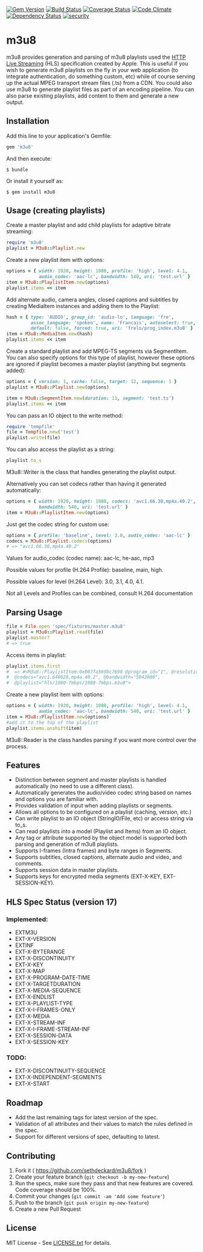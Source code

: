 [![Gem Version](https://badge.fury.io/rb/m3u8.svg)](http://badge.fury.io/rb/m3u8)
[![Build Status](https://travis-ci.org/sethdeckard/m3u8.svg?branch=master)](https://travis-ci.org/sethdeckard/m3u8)
[![Coverage Status](https://coveralls.io/repos/github/sethdeckard/m3u8/badge.svg?branch=master)](https://coveralls.io/github/sethdeckard/m3u8?branch=master)
[![Code Climate](https://codeclimate.com/github/sethdeckard/m3u8/badges/gpa.svg)](https://codeclimate.com/github/sethdeckard/m3u8)
[![Dependency Status](https://gemnasium.com/sethdeckard/m3u8.svg)](https://gemnasium.com/sethdeckard/m3u8)
[![security](https://hakiri.io/github/sethdeckard/m3u8/master.svg)](https://hakiri.io/github/sethdeckard/m3u8/master)
# m3u8

m3u8 provides generation and parsing of m3u8 playlists used the [HTTP Live Streaming](https://developer.apple.com/library/ios/documentation/networkinginternet/conceptual/streamingmediaguide/Introduction/Introduction.html#//apple_ref/doc/uid/TP40008332-CH1-SW1) (HLS) specification created by Apple. This is useful if you wish to generate m3u8 playlists on the fly in your web application (to integrate authentication, do something custom,  etc) while of course serving up the actual MPEG transport stream files (.ts) from a CDN. You could also use m3u8 to generate playlist files as part of an encoding pipeline. You can also parse existing playlists, add content to them and generate a new output.

## Installation

Add this line to your application's Gemfile:

```ruby
gem 'm3u8'
```

And then execute:

    $ bundle

Or install it yourself as:

    $ gem install m3u8

## Usage (creating playlists)
    
Create a master playlist and add child playlists for adaptive bitrate streaming:

```ruby
require 'm3u8'
playlist = M3u8::Playlist.new
```

Create a new playlist item with options:

```ruby
options = { width: 1920, height: 1080, profile: 'high', level: 4.1,
            audio_codec: 'aac-lc', bandwidth: 540, uri: 'test.url' }
item = M3u8::PlaylistItem.new(options)
playlist.items << item
```    
 
Add alternate audio, camera angles, closed captions and subtitles by creating MediaItem instances and adding them to the Playlist:

```ruby
hash = { type: 'AUDIO', group_id: 'audio-lo', language: 'fre',
         assoc_language: 'spoken', name: 'Francais', autoselect: true,
         default: false, forced: true, uri: 'frelo/prog_index.m3u8' }
item = M3u8::MediaItem.new(hash)
playlist.items << item
```
  
Create a standard playlist and add MPEG-TS segments via SegmentItem. You can also specify options for this type of playlist, however these options are ignored if playlist becomes a master playlist (anything but segments added):

```ruby
options = { version: 1, cache: false, target: 12, sequence: 1 }
playlist = M3u8::Playlist.new(options)

item = M3u8::SegmentItem.new(duration: 11, segment: 'test.ts')
playlist.items << item
```
    
You can pass an IO object to the write method:

```ruby
require 'tempfile'
file = Tempfile.new('test')
playlist.write(file)
```

You can also access the playlist as a string:

```ruby
playlist.to_s
``` 

M3u8::Writer is the class that handles generating the playlist output.

Alternatively you can set codecs rather than having it generated automatically:

```ruby
options = { width: 1920, height: 1080, codecs: 'avc1.66.30,mp4a.40.2',
            bandwidth: 540, uri: 'test.url' }
item = M3u8::PlaylistItem.new(options)
```

Just get the codec string for custom use:

```ruby
options = { profile: 'baseline', level: 3.0, audio_codec: 'aac-lc' }
codecs = M3u8::Playlist.codecs(options)
# => "avc1.66.30,mp4a.40.2"
```  
      
Values for audio_codec (codec name): aac-lc, he-aac, mp3
    
Possible values for profile (H.264 Profile): baseline, main, high.
    
Possible values for level (H.264 Level): 3.0, 3.1, 4.0, 4.1. 

Not all Levels and Profiles can be combined, consult H.264 documentation

## Parsing Usage

```ruby
file = File.open 'spec/fixtures/master.m3u8'
playlist = M3u8::Playlist.read(file)
playlist.master?
# => true
```

Access items in playlist:

```ruby
playlist.items.first
#  => #<M3u8::PlaylistItem:0x007fa569bc7698 @program_id="1", @resolution="1920x1080", 
#  @codecs="avc1.640028,mp4a.40.2", @bandwidth="5042000", 
#  @playlist="hls/1080-7mbps/1080-7mbps.m3u8">
```

Create a new playlist item with options:

```ruby
options = { width: 1920, height: 1080, profile: 'high', level: 4.1,
            audio_codec: 'aac-lc', bandwidth: 540, uri: 'test.url' }
item = M3u8::PlaylistItem.new(options)
#add it to the top of the playlist
playlist.items.unshift(item)
```

M3u8::Reader is the class handles parsing if you want more control over the process.
    
## Features
* Distinction between segment and master playlists is handled automatically (no need to use a different class).
* Automatically generates the audio/video codec string based on names and options you are familiar with.
* Provides validation of input when adding playlists or segments.
* Allows all options to be configured on a playlist (caching, version, etc.)
* Can write playlist to an IO object (StringIO/File, etc) or access string via to_s.
* Can read playlists into a model (Playlist and Items) from an IO object.
* Any tag or attribute supported by the object model is supported both parsing and generation of m3u8 playlists.
* Supports I-frames (Intra frames) and byte ranges in Segments.
* Supports subtitles, closed captions, alternate audio and video, and comments.
* Supports session data in master playlists.
* Supports keys for encrypted media segments (EXT-X-KEY, EXT-SESSION-KEY).

## HLS Spec Status (version 17)
### Implemented:
* EXTM3U
* EXT-X-VERSION
* EXTINF  
* EXT-X-BYTERANGE
* EXT-X-DISCONTINUITY
* EXT-X-KEY
* EXT-X-MAP
* EXT-X-PROGRAM-DATE-TIME
* EXT-X-TARGETDURATION
* EXT-X-MEDIA-SEQUENCE
* EXT-X-ENDLIST
* EXT-X-PLAYLIST-TYPE
* EXT-X-I-FRAMES-ONLY
* EXT-X-MEDIA
* EXT-X-STREAM-INF
* EXT-X-I-FRAME-STREAM-INF
* EXT-X-SESSION-DATA
* EXT-X-SESSION-KEY

### TODO:
* EXT-X-DISCONTINUITY-SEQUENCE
* EXT-X-INDEPENDENT-SEGMENTS
* EXT-X-START

## Roadmap 
* Add the last remaining tags for latest version of the spec.
* Validation of all attributes and their values to match the rules defined in the spec.
* Support for different versions of spec, defaulting to latest.

## Contributing

1. Fork it ( https://github.com/sethdeckard/m3u8/fork )
2. Create your feature branch (`git checkout -b my-new-feature`)
3. Run the specs, make sure they pass and that new features are covered. Code coverage should be 100%.
4. Commit your changes (`git commit -am 'Add some feature'`)
5. Push to the branch (`git push origin my-new-feature`)
6. Create a new Pull Request


## License
MIT License - See [LICENSE.txt](https://github.com/sethdeckard/m3u8/blob/master/LICENSE.txt) for details.
